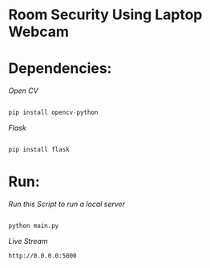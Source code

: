 # Room Security Using Laptop Webcam



# Dependencies:

*Open CV*
```python

pip install opencv-python
```
*Flask*
```python

pip install flask
```
# Run:

*Run this Script to run a local server*
```python

python main.py
```

*Live Stream*
```
http://0.0.0.0:5000
```





